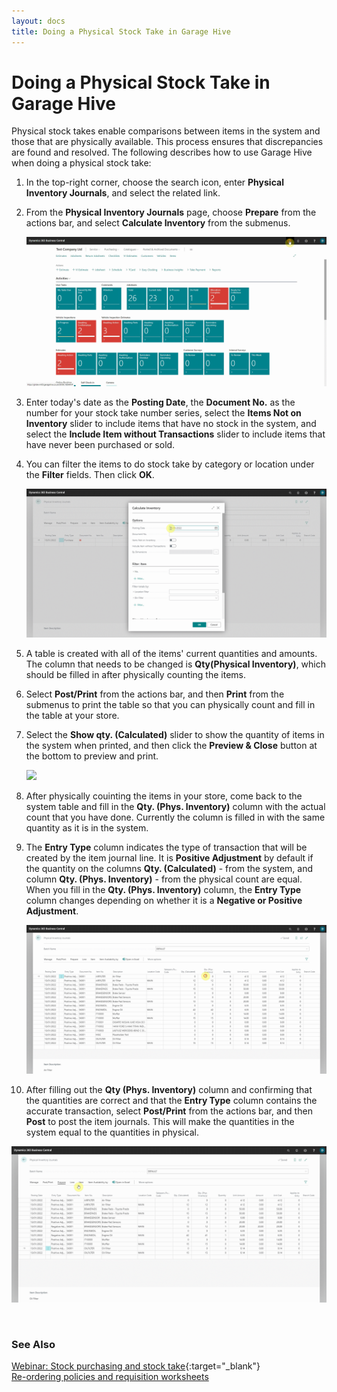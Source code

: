 ```yaml
---
layout: docs
title: Doing a Physical Stock Take in Garage Hive
---
```


# Doing a Physical Stock Take in Garage Hive
Physical stock takes enable comparisons between items in the system and those that are physically available. This process ensures that discrepancies are found and resolved. The following describes how to use Garage Hive when doing a physical stock take:
1. In the top-right corner, choose the search icon, enter **Physical Inventory Journals**, and select the related link.
2. From the **Physical Inventory Journals** page, choose **Prepare** from the actions bar, and select **Calculate Inventory** from the submenus.

   ![](media/garagehive-physical-stock-take1.gif)

3. Enter today's date as the **Posting Date**, the **Document No.** as the number for your stock take number series, select the **Items Not on Inventory** slider to include items that have no stock in the system, and select the **Include Item without Transactions** slider to include items that have never been purchased or sold.
4. You can filter the items to do stock take by category or location under the **Filter** fields. Then click **OK**.
   
   ![](media/garagehive-physical-stock-take2.gif)

5. A table is created with all of the items' current quantities and amounts. The column that needs to be changed is **Qty(Physical Inventory)**, which should be filled in after physically counting the items.
6. Select **Post/Print** from the actions bar, and then **Print** from the submenus to print the table so that you can physically count and fill in the table at your store. 
7. Select the **Show qty. (Calculated)** slider to show the quantity of items in the system when printed, and then click the **Preview & Close** button at the bottom to preview and print.
   
   ![](media/garagehive-physical-stock-take3.gif)

8. After physically couinting the items in your store, come back to the system table and fill in the **Qty. (Phys. Inventory)** column with the actual count that you have done. Currently the column is filled in with the same quantity as it is in the system.
9. The **Entry Type** column indicates the type of transaction that will be created by the item journal line. It is **Positive Adjustment** by default if the quantity on the columns **Qty. (Calculated)** - from the system, and column **Qty. (Phys. Inventory)** - from the physical count are equal. When you fill in the **Qty. (Phys. Inventory)** column, the **Entry Type** column changes depending on whether it is a **Negative or Positive Adjustment**.

   ![](media/garagehive-physical-stock-take4.gif)

10. After filling out the **Qty (Phys. Inventory)** column and confirming that the quantities are correct and that the **Entry Type** column contains the accurate transaction, select **Post/Print** from the actions bar, and then **Post** to post the item journals. This will make the quantities in the system equal to the quantities in physical.

   ![](media/garagehive-physical-stock-take5.gif)


<br>

### **See Also**

[Webinar: Stock purchasing and stock take](https://www.youtube.com/watch?v=FYLwdVivC2E){:target="_blank"} \
[Re-ordering policies and requisition worksheets](/docs/garagehive-requisition-worksheet.html) 